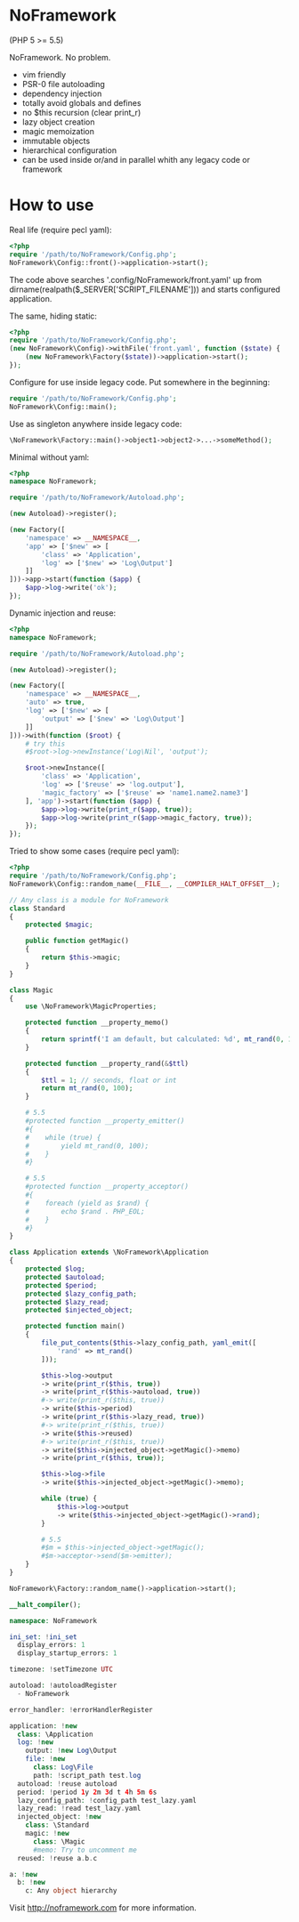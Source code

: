 NoFramework
===========
(PHP 5 >= 5.5)

NoFramework. No problem.

- vim friendly
- PSR-0 file autoloading
- dependency injection
- totally avoid globals and defines
- no $this recursion (clear print_r)
- lazy object creation
- magic memoization
- immutable objects
- hierarchical configuration
- can be used inside or/and in parallel whith any legacy code or framework


How to use
===========


Real life (require pecl yaml):
```php
<?php
require '/path/to/NoFramework/Config.php';
NoFramework\Config::front()->application->start();
```
The code above searches '.config/NoFramework/front.yaml' up from
dirname(realpath($_SERVER['SCRIPT_FILENAME']))
and starts configured application.


The same, hiding static:
```php
<?php
require '/path/to/NoFramework/Config.php';
(new NoFramework\Config)->withFile('front.yaml', function ($state) {
    (new NoFramework\Factory($state))->application->start();
});
```


Configure for use inside legacy code.
Put somewhere in the beginning:
```php
require '/path/to/NoFramework/Config.php';
NoFramework\Config::main();
```
Use as singleton anywhere inside legacy code:
```php
\NoFramework\Factory::main()->object1->object2->...->someMethod();
```


Minimal without yaml:
```php
<?php
namespace NoFramework;

require '/path/to/NoFramework/Autoload.php';

(new Autoload)->register();

(new Factory([
    'namespace' => __NAMESPACE__,
    'app' => ['$new' => [
        'class' => 'Application',
        'log' => ['$new' => 'Log\Output']
    ]]
]))->app->start(function ($app) {
    $app->log->write('ok');
});
```


Dynamic injection and reuse:
```php
<?php
namespace NoFramework;

require '/path/to/NoFramework/Autoload.php';

(new Autoload)->register();

(new Factory([
    'namespace' => __NAMESPACE__,
    'auto' => true,
    'log' => ['$new' => [
        'output' => ['$new' => 'Log\Output']
    ]]
]))->with(function ($root) {
    # try this
    #$root->log->newInstance('Log\Nil', 'output');

    $root->newInstance([
        'class' => 'Application',
        'log' => ['$reuse' => 'log.output'],
        'magic_factory' => ['$reuse' => 'name1.name2.name3']
    ], 'app')->start(function ($app) {
        $app->log->write(print_r($app, true));
        $app->log->write(print_r($app->magic_factory, true));
    });
});
```


Tried to show some cases (require pecl yaml):
```php
<?php
require '/path/to/NoFramework/Config.php';
NoFramework\Config::random_name(__FILE__, __COMPILER_HALT_OFFSET__);

// Any class is a module for NoFramework
class Standard
{
    protected $magic;

    public function getMagic()
    {
        return $this->magic;
    }
}

class Magic
{
    use \NoFramework\MagicProperties;

    protected function __property_memo()
    {
        return sprintf('I am default, but calculated: %d', mt_rand(0, 100));
    }

    protected function __property_rand(&$ttl)
    {
        $ttl = 1; // seconds, float or int
        return mt_rand(0, 100);
    }

    # 5.5
    #protected function __property_emitter()
    #{
    #    while (true) {
    #        yield mt_rand(0, 100);
    #    }
    #}

    # 5.5
    #protected function __property_acceptor()
    #{
    #    foreach (yield as $rand) {
    #        echo $rand . PHP_EOL;
    #    }
    #}
}

class Application extends \NoFramework\Application
{
    protected $log;
    protected $autoload;
    protected $period;
    protected $lazy_config_path;
    protected $lazy_read;
    protected $injected_object;

    protected function main()
    {
        file_put_contents($this->lazy_config_path, yaml_emit([
            'rand' => mt_rand()
        ]));

        $this->log->output
        -> write(print_r($this, true))
        -> write(print_r($this->autoload, true))
        #-> write(print_r($this, true))
        -> write($this->period)
        -> write(print_r($this->lazy_read, true))
        #-> write(print_r($this, true))
        -> write($this->reused)
        #-> write(print_r($this, true))
        -> write($this->injected_object->getMagic()->memo)
        -> write(print_r($this, true));

        $this->log->file
        -> write($this->injected_object->getMagic()->memo);

        while (true) {
            $this->log->output
            -> write($this->injected_object->getMagic()->rand);
        }

        # 5.5
        #$m = $this->injected_object->getMagic();
        #$m->acceptor->send($m->emitter);
    }
}

NoFramework\Factory::random_name()->application->start();

__halt_compiler();

namespace: NoFramework

ini_set: !ini_set
  display_errors: 1
  display_startup_errors: 1

timezone: !setTimezone UTC

autoload: !autoloadRegister
  - NoFramework

error_handler: !errorHandlerRegister

application: !new
  class: \Application
  log: !new
    output: !new Log\Output
    file: !new
      class: Log\File
      path: !script_path test.log
  autoload: !reuse autoload
  period: !period 1y 2m 3d t 4h 5m 6s
  lazy_config_path: !config_path test_lazy.yaml
  lazy_read: !read test_lazy.yaml
  injected_object: !new
    class: \Standard
    magic: !new
      class: \Magic
      #memo: Try to uncomment me
  reused: !reuse a.b.c

a: !new
  b: !new
    c: Any object hierarchy

```

Visit http://noframework.com for more information.

